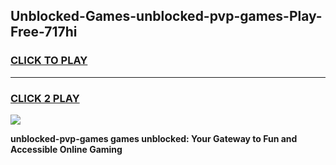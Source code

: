
## Unblocked-Games-unblocked-pvp-games-Play-Free-717hi
<h3>
<a href="https://premium76.site?title=unblocked-pvp-games&ref=18A1">CLICK TO PLAY</a></h3>
<hr>

<h3>
<a href="https://premium76.site?title=unblocked-pvp-games&ref=18A1">CLICK 2 PLAY</a>
  
</h3>

<a href="https://premium76.site?title=unblocked-pvp-games&ref=18A1"><img src="https://clearcache.store/games.png"></a>


**unblocked-pvp-games games unblocked: Your Gateway to Fun and Accessible Online Gaming**
